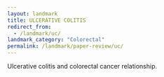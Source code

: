 ```yaml
---
layout: landmark
title: ULCERATIVE COLITIS
redirect_from:
  - /landmark/uc/
landmark_category: "Colorectal"
permalink: /landmark/paper-review/uc/
---
```


Ulcerative colitis and colorectal cancer relationship.
